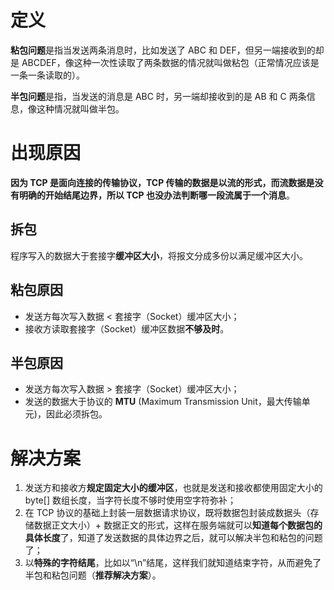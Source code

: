 # 定义

**粘包问题**是指当发送两条消息时，比如发送了 ABC 和 DEF，但另一端接收到的却是 ABCDEF，像这种一次性读取了两条数据的情况就叫做粘包（正常情况应该是一条一条读取的）。

**半包问题**是指，当发送的消息是 ABC 时，另一端却接收到的是 AB 和 C 两条信息，像这种情况就叫做半包。

# 出现原因

**因为 TCP 是面向连接的传输协议，TCP 传输的数据是以流的形式，而流数据是没有明确的开始结尾边界，所以 TCP 也没办法判断哪一段流属于一个消息**。

## 拆包

程序写入的数据大于套接字**缓冲区大小**，将报文分成多份以满足缓冲区大小。

## 粘包原因

- 发送方每次写入数据 < 套接字（Socket）缓冲区大小；
- 接收方读取套接字（Socket）缓冲区数据**不够及时**。

## 半包原因

- 发送方每次写入数据 > 套接字（Socket）缓冲区大小；
- 发送的数据大于协议的 **MTU** (Maximum Transmission Unit，最大传输单元)，因此必须拆包。

# 解决方案

1. 发送方和接收方**规定固定大小的缓冲区**，也就是发送和接收都使用固定大小的 byte[] 数组长度，当字符长度不够时使用空字符弥补；
2. 在 TCP 协议的基础上封装一层数据请求协议，既将数据包封装成数据头（存储数据正文大小）+ 数据正文的形式，这样在服务端就可以**知道每个数据包的具体长度**了，知道了发送数据的具体边界之后，就可以解决半包和粘包的问题了；
3. 以**特殊的字符结尾**，比如以“\n”结尾，这样我们就知道结束字符，从而避免了半包和粘包问题（**推荐解决方案**）。

